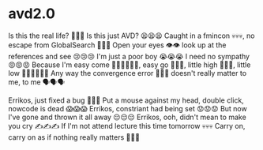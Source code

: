 # avd2.0

Is this the real life? 👀👀👀 Is this just AVD? 😫😫😫
Caught in a fmincon 💀💀💀, no escape from GlobalSearch 🫵🫵🫵
Open your eyes 👁👁 look up at the references and see 😢😢😢
I'm just a poor boy 😭😭😭 I need no sympathy 😡😡😡
Because I'm easy come 🚶‍➡️🚶‍➡️🚶‍➡️, easy go 🚶🚶🚶, little high 🕺🕺🕺, little low 🧎‍➡️🧎‍➡️🧎‍➡️
Any way the convergence error 🥷🥷🥷 doesn't really matter to me, to me 🗣🗣🗣

Errikos, just fixed a bug 🧐🧐🧐
Put a mouse against my head, double click, nowcode is dead 😱😱😱
Errikos, constriant had being set 😟😟😟
But now I've gone and thrown it all away 😔😔😔
Errikos, ooh, didn't mean to make you cry ✍️✍️✍️
If I'm not attend lecture this time tomorrow 💀💀💀
Carry on, carry on as if nothing really matters 👣👣👣
